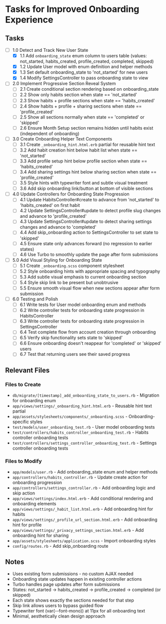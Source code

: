 # Tasks for Improved Onboarding Experience

## Tasks

- [ ] 1.0 Detect and Track New User State
  - [x] 1.1 Add `onboarding_state` enum column to users table (values: not_started, habits_created, profile_created, completed, skipped)
  - [x] 1.2 Update User model with enum definition and helper methods
  - [x] 1.3 Set default onboarding_state to 'not_started' for new users
  - [x] 1.4 Modify SettingsController to pass onboarding state to view
  
- [ ] 2.0 Implement Progressive Section Reveal System
  - [ ] 2.1 Create conditional section rendering based on onboarding_state
  - [ ] 2.2 Show only habits section when state == 'not_started'
  - [ ] 2.3 Show habits + profile sections when state == 'habits_created'
  - [ ] 2.4 Show habits + profile + sharing sections when state == 'profile_created'
  - [ ] 2.5 Show all sections normally when state == 'completed' or 'skipped'
  - [ ] 2.6 Ensure Month Setup section remains hidden until habits exist (independent of onboarding)
  
- [ ] 3.0 Create Onboarding Helper Text Components
  - [ ] 3.1 Create `_onboarding_hint.html.erb` partial for reusable hint text
  - [ ] 3.2 Add habit creation hint below habit list when state == 'not_started'
  - [ ] 3.3 Add profile setup hint below profile section when state == 'habits_created'
  - [ ] 3.4 Add sharing settings hint below sharing section when state == 'profile_created'
  - [ ] 3.5 Style hints with typewriter font and subtle visual treatment
  - [ ] 3.6 Add skip onboarding link/button at bottom of visible sections
  
- [ ] 4.0 Update Controllers for Onboarding State Progression
  - [ ] 4.1 Update HabitsController#create to advance from 'not_started' to 'habits_created' on first habit
  - [ ] 4.2 Update SettingsController#update to detect profile slug changes and advance to 'profile_created'
  - [ ] 4.3 Update SettingsController#update to detect sharing settings changes and advance to 'completed'
  - [ ] 4.4 Add skip_onboarding action to SettingsController to set state to 'skipped'
  - [ ] 4.5 Ensure state only advances forward (no regression to earlier states)
  - [ ] 4.6 Use Turbo to smoothly update the page after form submissions
  
- [ ] 5.0 Add Visual Styling for Onboarding State
  - [ ] 5.1 Create `_onboarding.scss` component stylesheet
  - [ ] 5.2 Style onboarding hints with appropriate spacing and typography
  - [ ] 5.3 Add subtle visual emphasis to current onboarding section
  - [ ] 5.4 Style skip link to be present but unobtrusive
  - [ ] 5.5 Ensure smooth visual flow when new sections appear after form submission
  
- [ ] 6.0 Testing and Polish
  - [ ] 6.1 Write tests for User model onboarding enum and methods
  - [ ] 6.2 Write controller tests for onboarding state progression in HabitsController
  - [ ] 6.3 Write controller tests for onboarding state progression in SettingsController
  - [ ] 6.4 Test complete flow from account creation through onboarding
  - [ ] 6.5 Verify skip functionality sets state to 'skipped'
  - [ ] 6.6 Ensure onboarding doesn't reappear for 'completed' or 'skipped' users
  - [ ] 6.7 Test that returning users see their saved progress

## Relevant Files

### Files to Create
- `db/migrate/[timestamp]_add_onboarding_state_to_users.rb` - Migration for onboarding enum
- `app/views/settings/_onboarding_hint.html.erb` - Reusable hint text partial
- `app/assets/stylesheets/components/_onboarding.scss` - Onboarding-specific styles
- `test/models/user_onboarding_test.rb` - User model onboarding tests
- `test/controllers/habits_controller_onboarding_test.rb` - Habits controller onboarding tests
- `test/controllers/settings_controller_onboarding_test.rb` - Settings controller onboarding tests

### Files to Modify
- `app/models/user.rb` - Add onboarding_state enum and helper methods
- `app/controllers/habits_controller.rb` - Update create action for onboarding progression
- `app/controllers/settings_controller.rb` - Add onboarding logic and skip action
- `app/views/settings/index.html.erb` - Add conditional rendering and onboarding elements
- `app/views/settings/_habit_list.html.erb` - Add onboarding hint for habits
- `app/views/settings/_profile_url_section.html.erb` - Add onboarding hint for profile
- `app/views/settings/_privacy_settings_section.html.erb` - Add onboarding hint for sharing
- `app/assets/stylesheets/application.scss` - Import onboarding styles
- `config/routes.rb` - Add skip_onboarding route

## Notes

- Uses existing form submissions - no custom AJAX needed
- Onboarding state updates happen in existing controller actions
- Turbo handles page updates after form submissions
- States: not_started → habits_created → profile_created → completed (or skipped)
- Each state shows exactly the sections needed for that step
- Skip link allows users to bypass guided flow
- Typewriter font (var(--font-mono)) at 11px for all onboarding text
- Minimal, aesthetically clean design approach